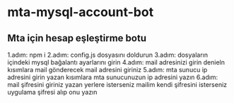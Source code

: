 # mta-mysql-account-bot
 Mta için hesap eşleştirme botu
 ---------------------
 1.adım: npm i
 2.adım: config.js dosyasını doldurun
 3.adım: dosyaların içindeki mysql bağalantı ayarlarını girin
 4.adım: mail adresinizi girin denieln kısımlara mail gönderecek mail adresini giriniz
 5.adım: mta sunucu ip adresini girin yazan kısımlara mta sunucunuzun ip adresini yazın
 6.adım: mail şifresini giriniz yazan yerlere isterseniz mailim kendi şifresini isterseniz uygulama şifresi alıp onu yazın
